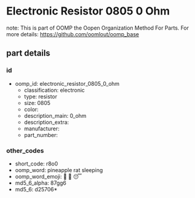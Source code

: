 # Electronic Resistor 0805 0 Ohm  

note: This is part of OOMP the Oopen Organization Method For Parts. For more details: https://github.com/oomlout/oomp_base

##  part details





### id
* oomp_id: electronic_resistor_0805_0_ohm
  * classification: electronic
  * type: resistor
  * size: 0805
  * color: 
  * description_main: 0_ohm
  * description_extra: 
  * manufacturer: 
  * part_number: 

### other_codes
* short_code: r8o0
* oomp_word: pineapple rat sleeping
* oomp_word_emoji: :pineapple: :rat: :sleeping:
* md5_6_alpha: 87gg6
* md5_6: d25706* 